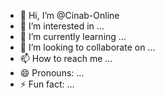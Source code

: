 - 👋 Hi, I’m @Cinab-Online
- 👀 I’m interested in ...
- 🌱 I’m currently learning ...
- 💞️ I’m looking to collaborate on ...
- 📫 How to reach me ...
- 😄 Pronouns: ...
- ⚡ Fun fact: ...

<!---
Cinab-Online/Cinab-Online is a ✨ special ✨ repository because its `README.md` (this file) appears on your GitHub profile.
You can click the Preview link to take a look at your changes.
--->
